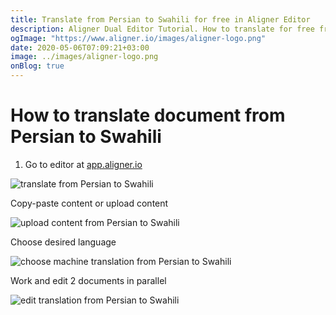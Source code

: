 ```yaml
---
title: Translate from Persian to Swahili for free in Aligner Editor
description: Aligner Dual Editor Tutorial. How to translate for free from Persian to Swahili. Aligner is multilingual document management platform. 
ogImage: "https://www.aligner.io/images/aligner-logo.png"
date: 2020-05-06T07:09:21+03:00
image: ../images/aligner-logo.png
onBlog: true
---
```


# How to translate document from Persian to Swahili

1. Go to editor at [app.aligner.io](https://app.aligner.io "Aligner App web page")

![translate from Persian to Swahili](../aligner-blank-editor.png "translate from Persian to Swahili")

Copy-paste content or upload content

![upload content from Persian to Swahili](../aligner-uploaded-document.png "upload content from Persian to Swahili")

Choose desired language

![choose machine translation from Persian to Swahili](../aligner-language-dropdown.png "choose machine translation from Persian to Swahili")

Work and edit 2 documents in parallel

![edit translation from Persian to Swahili](../aligner-double-sitded-editor.png "edit translation from Persian to Swahili")

